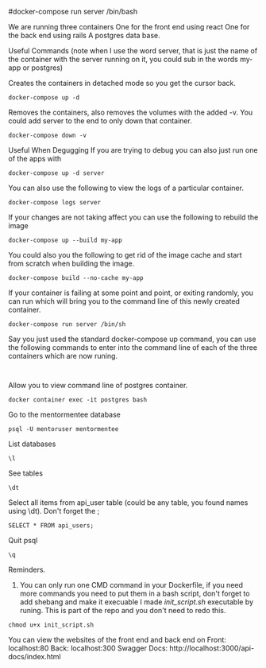 #docker-compose run server /bin/bash

We are running three containers 
One for the front end using react
One for the back end using rails 
A postgres data base. 


Useful Commands 
(note when I use the word server, that is just the name of the container with the server running on it, you could sub in the words my-app or postgres)

Creates the containers in detached mode so you get the cursor back. 
```
docker-compose up -d
```
Removes the containers, also removes the volumes with the added -v. You could add server to the end to only down that container. 

```
docker-compose down -v
```
Useful When Degugging
If you are trying to debug you can also just run one of the apps with 
```
docker-compose up -d server
```
You can also use the following to view the logs of a particular container. 
```
docker-compose logs server
```
If your changes are not taking affect you can use the following to rebuild the image
```
docker-compose up --build my-app
```
You could also you the following to get rid of the image cache and start from scratch when building the image. 
```
docker-compose build --no-cache my-app
```
If your container is failing at some point and point, or exiting randomly, you can run which will bring you to the command line of this newly created container. 
```
docker-compose run server /bin/sh
```

Say you just used the standard docker-compose up command, you can use the following commands to enter into the command line of each of the three containers which are now runing. 

```
```
```
```
Allow you to view command line of postgres container. 
```
docker container exec -it postgres bash
```
Go to the mentormentee database
```
psql -U mentoruser mentormentee
```
List databases
```
\l
```
See tables
```
\dt
```
Select all items from api_user table (could be any table, you found names using \dt). Don't forget the ;
```
SELECT * FROM api_users;
```
Quit psql
```
\q
```
Reminders. 
1. You can only run one CMD command in your Dockerfile, if you need more commands you need to put them in a bash script, don't forget to add shebang and make it execuable
I made *init_script.sh* executable by runing. This is part of the repo and you don't need to redo this. 
```
chmod u+x init_script.sh
```

You can view the websites of the front end and back end on 
Front: localhost:80
Back: localhost:300
Swagger Docs: http://localhost:3000/api-docs/index.html
